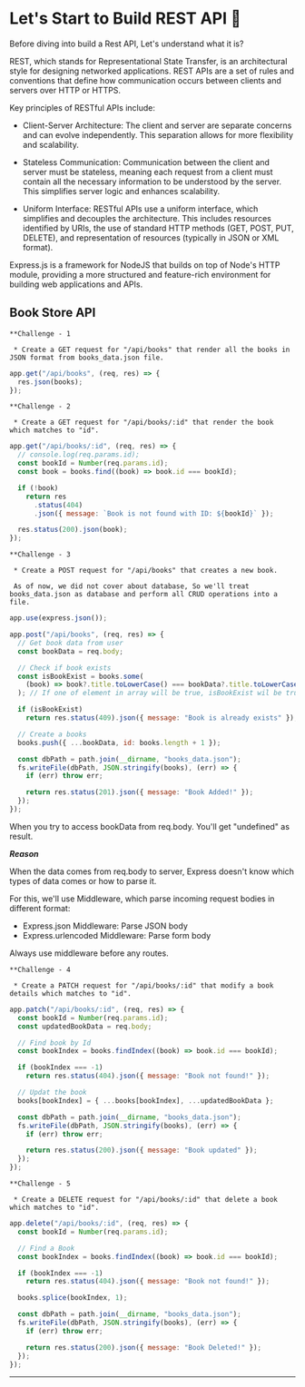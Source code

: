 # Let's Start to Build REST API 🚀

Before diving into build a Rest API, Let's understand what it is?

REST, which stands for Representational State Transfer, is an architectural style for designing networked applications. REST APIs are a set of rules and conventions that define how communication occurs between clients and servers over HTTP or HTTPS.

Key principles of RESTful APIs include:

- Client-Server Architecture: The client and server are separate concerns and can evolve independently. This separation allows for more flexibility and scalability.

- Stateless Communication: Communication between the client and server must be stateless, meaning each request from a client must contain all the necessary information to be understood by the server. This simplifies server logic and enhances scalability.

- Uniform Interface: RESTful APIs use a uniform interface, which simplifies and decouples the architecture. This includes resources identified by URIs, the use of standard HTTP methods (GET, POST, PUT, DELETE), and representation of resources (typically in JSON or XML format).

Express.js is a framework for NodeJS that builds on top of Node's HTTP module, providing a more structured and feature-rich environment for building web applications and APIs.

## Book Store API

```
**Challenge - 1

 * Create a GET request for "/api/books" that render all the books in JSON format from books_data.json file.
```

```javascript
app.get("/api/books", (req, res) => {
  res.json(books);
});
```

```
**Challenge - 2

 * Create a GET request for "/api/books/:id" that render the book which matches to "id".
```

```javascript
app.get("/api/books/:id", (req, res) => {
  // console.log(req.params.id);
  const bookId = Number(req.params.id);
  const book = books.find((book) => book.id === bookId);

  if (!book)
    return res
      .status(404)
      .json({ message: `Book is not found with ID: ${bookId}` });

  res.status(200).json(book);
});
```

```
**Challenge - 3

 * Create a POST request for "/api/books" that creates a new book.

 As of now, we did not cover about database, So we'll treat books_data.json as database and perform all CRUD operations into a file.
```

```javascript
app.use(express.json());

app.post("/api/books", (req, res) => {
  // Get book data from user
  const bookData = req.body;

  // Check if book exists
  const isBookExist = books.some(
    (book) => book?.title.toLowerCase() === bookData?.title.toLowerCase()
  ); // If one of element in array will be true, isBookExist wil be true

  if (isBookExist)
    return res.status(409).json({ message: "Book is already exists" });

  // Create a books
  books.push({ ...bookData, id: books.length + 1 });

  const dbPath = path.join(__dirname, "books_data.json");
  fs.writeFile(dbPath, JSON.stringify(books), (err) => {
    if (err) throw err;

    return res.status(201).json({ message: "Book Added!" });
  });
});
```

When you try to access bookData from req.body. You'll get "undefined" as result.

**_Reason_**

When the data comes from req.body to server, Express doesn't know which types of data comes or how to parse it.

For this, we'll use Middleware, which parse incoming request bodies in different format:

- Express.json Middleware: Parse JSON body
- Express.urlencoded Middleware: Parse form body

Always use middleware before any routes.

```
**Challenge - 4

 * Create a PATCH request for "/api/books/:id" that modify a book details which matches to "id".
```

```javascript
app.patch("/api/books/:id", (req, res) => {
  const bookId = Number(req.params.id);
  const updatedBookData = req.body;

  // Find book by Id
  const bookIndex = books.findIndex((book) => book.id === bookId);

  if (bookIndex === -1)
    return res.status(404).json({ message: "Book not found!" });

  // Updat the book
  books[bookIndex] = { ...books[bookIndex], ...updatedBookData };

  const dbPath = path.join(__dirname, "books_data.json");
  fs.writeFile(dbPath, JSON.stringify(books), (err) => {
    if (err) throw err;

    return res.status(200).json({ message: "Book updated" });
  });
});
```

```
**Challenge - 5

 * Create a DELETE request for "/api/books/:id" that delete a book which matches to "id".
```

```javascript
app.delete("/api/books/:id", (req, res) => {
  const bookId = Number(req.params.id);

  // Find a Book
  const bookIndex = books.findIndex((book) => book.id === bookId);

  if (bookIndex === -1)
    return res.status(404).json({ message: "Book not found!" });

  books.splice(bookIndex, 1);

  const dbPath = path.join(__dirname, "books_data.json");
  fs.writeFile(dbPath, JSON.stringify(books), (err) => {
    if (err) throw err;

    return res.status(200).json({ message: "Book Deleted!" });
  });
});
```

---
